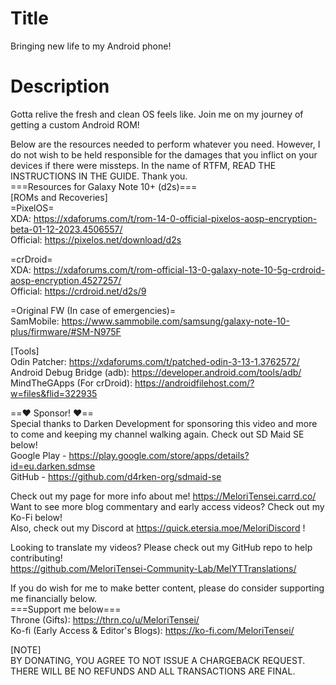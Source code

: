 # Title
Bringing new life to my Android phone!<br>

# Description
Gotta relive the fresh and clean OS feels like. Join me on my journey of getting a custom Android ROM!<br>

Below are the resources needed to perform whatever you need. However, I do not wish to be held responsible for the damages that you inflict on your devices if there were missteps. In the name of RTFM, READ THE INSTRUCTIONS IN THE GUIDE. Thank you.<br>
===Resources for Galaxy Note 10+ (d2s)===<br>
[ROMs and Recoveries]<br>
=PixelOS=<br>
XDA: https://xdaforums.com/t/rom-14-0-official-pixelos-aosp-encryption-beta-01-12-2023.4506557/<br>
Official: https://pixelos.net/download/d2s<br>

=crDroid=<br>
XDA: https://xdaforums.com/t/rom-official-13-0-galaxy-note-10-5g-crdroid-aosp-encryption.4527257/<br>
Official: https://crdroid.net/d2s/9<br>

=Original FW (In case of emergencies)=<br>
SamMobile: https://www.sammobile.com/samsung/galaxy-note-10-plus/firmware/#SM-N975F<br>

[Tools]<br>
Odin Patcher: https://xdaforums.com/t/patched-odin-3-13-1.3762572/<br>
Android Debug Bridge (adb): https://developer.android.com/tools/adb/<br>
MindTheGApps (For crDroid): https://androidfilehost.com/?w=files&flid=322935<br>

==❤️ Sponsor! ❤️==<br>
Special thanks to Darken Development for sponsoring this video and more to come and keeping my channel walking again. Check out SD Maid SE below!<br>
Google Play - https://play.google.com/store/apps/details?id=eu.darken.sdmse<br>
GitHub - https://github.com/d4rken-org/sdmaid-se<br>

Check out my page for more info about me! https://MeloriTensei.carrd.co/<br>
Want to see more blog commentary and early access videos? Check out my Ko-Fi below!<br>
Also, check out my Discord at https://quick.etersia.moe/MeloriDiscord !<br>

Looking to translate my videos? Please check out my GitHub repo to help contributing!<br>
https://github.com/MeloriTensei-Community-Lab/MelYTTranslations/<br>

If you do wish for me to make better content, please do consider supporting me financially below.<br>
===Support me below===<br>
Throne (Gifts): https://thrn.co/u/MeloriTensei/<br>
Ko-fi (Early Access & Editor's Blogs): https://ko-fi.com/MeloriTensei/<br>

[NOTE]<br>
BY DONATING, YOU AGREE TO NOT ISSUE A CHARGEBACK REQUEST. THERE WILL BE NO REFUNDS AND ALL TRANSACTIONS ARE FINAL.<br>